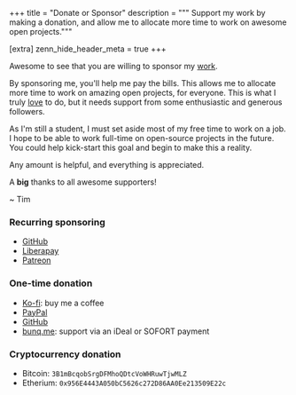 +++
title = "Donate or Sponsor"
description = """
Support my work by making a donation, and allow me to allocate more time to work
on awesome open projects."""

[extra]
zenn_hide_header_meta = true
+++

Awesome to see that you are willing to sponsor my [work](@/projects.md).

By sponsoring me, you'll help me pay the bills. This allows me to allocate more
time to work on amazing open projects, for everyone. This is what I truly
[love](@/about.md) to do, but it needs support from some enthusiastic and
generous followers.

As I'm still a student, I must set aside most of my free time to work on a job.
I hope to be able to work full-time on open-source projects in the future. You
could help kick-start this goal and begin to make this a reality.

Any amount is helpful, and everything is appreciated.

A **big** thanks to all awesome supporters!

~ Tim

### Recurring sponsoring

- [GitHub](https://github.com/users/timvisee/sponsorship)
- [Liberapay](https://liberapay.com/timvisee/)
- [Patreon](https://patreon.com/timvisee)

### One-time donation
- [Ko-fi](https://ko-fi.com/timvisee)<span class="muted">: buy me a coffee</span>
- [PayPal](https://paypal.me/timvisee)
- [GitHub](https://github.com/sponsors/timvisee?frequency=one-time)
- [bunq.me](https://bunq.me/timvisee/0/Sponsor)<span class="muted">: support via an iDeal or SOFORT payment</span>

### Cryptocurrency donation
- Bitcoin: `3B1mBcqobSrgDFMhoQDtcVoWHRuwTjwMLZ`
- Etherium: `0x956E4443A050bC5626c272D86AA0Ee213509E22c`

